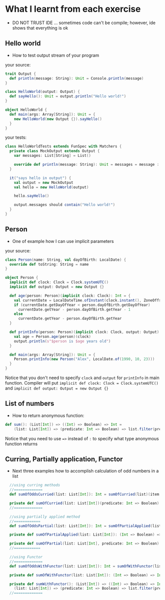 # What I learnt from each exercise

* DO NOT TRUST IDE ... sometimes code can't be compile; however, ide shows that everything is ok

## Hello world

* How to test output stream of your program

your source:
```scala
trait Output {
  def println(message: String): Unit = Console.println(message)
}

class HelloWorld(output: Output) {
  def sayHello(): Unit = output.println("Hello world!")
}

object HelloWorld {
  def main(args: Array[String]): Unit = {
    new HelloWorld(new Output {}).sayHello()
  }
}
```

your tests:
```scala
class HelloWorldTests extends FunSpec with Matchers {
  private class MockOutput extends Output {
    var messages: List[String] = List()

    override def println(message: String): Unit = messages = message :: messages
  }

  it("says hello in output") {
    val output = new MockOutput
    val hello = new HelloWorld(output)

    hello.sayHello()

    output.messages should contain("Hello world!")
  }
}
```

## Person

* One of example how I can use implicit parameters

your source:
```scala
class Person(name: String, val dayOfBirth: LocalDate) {
  override def toString: String = name
}

object Person {
  implicit def clock: Clock = Clock.systemUTC()
  implicit def output: Output = new Output {}

  def age(person: Person)(implicit clock: Clock): Int = {
    val currentDate = LocalDateTime.ofInstant(clock.instant(), ZoneOffset.UTC)
    if (currentDate.getDayOfYear < person.dayOfBirth.getDayOfYear)
      currentDate.getYear - person.dayOfBirth.getYear - 1
    else
      currentDate.getYear - person.dayOfBirth.getYear
  }

  def printInfo(person: Person)(implicit clock: Clock, output: Output):Unit = {
    val age = Person.age(person)(clock)
    output.println(s"$person is $age years old")
  }

  def main(args: Array[String]): Unit = {
    Person.printInfo(new Person("Alex", LocalDate.of(1990, 10, 23)))
  }
}
```

Notice that you don't need to specify `clock` and `output` for `printInfo` in main function. Compiler will put `implicit def clock: Clock = Clock.systemUTC()` and `implicit def output: Output = new Output {}`

## List of numbers

* How to return anonymous function:

```scala
def sum(): (List[Int]) => ((Int) => Boolean) => Int =
    (list: List[Int]) => (predicate: Int => Boolean) => list.filter(predicate).sum
```

Notice that you need to use `=>` instead of `:` to specify what type anonymous function returns

## Curring, Partially application, Functor

* Next three examples how to accomplish calculation of odd numbers in a list

```scala
  //using curring methods
  //=============
  def sumOfOddsCurried(list: List[Int]): Int = sumOfCurried(list)(item => item % 2 != 0)

  private def sumOfCurried(list: List[Int])(predicate: Int => Boolean): Int = list.filter(predicate).sum
  //=============

  //using partially applied method
  //============
  def sumOfOddsPartial(list: List[Int]): Int = sumOfPartialApplied(list)(item => item % 2 != 0)

  private def sumOfPartialApplied(list: List[Int]): (Int => Boolean) => Int = sumOfPartial(list: List[Int], _: Int => Boolean)

  private def sumOfPartial(list: List[Int], predicate: Int => Boolean):Int = list.filter(predicate).sum
  //============

  //using Functor
  //=============
  def sumOfOddsWithFunctor(list: List[Int]): Int = sumOfWithFunctor(list)(item => item % 2 != 0)

  private def sumOfWithFunctor(list: List[Int]): (Int => Boolean) => Int = sumWithFunctor()(list)

  private def sumWithFunctor(): (List[Int]) => ((Int) => Boolean) => Int =
    (list: List[Int]) => (predicate: Int => Boolean) => list.filter(predicate).sum
  //=============
```
